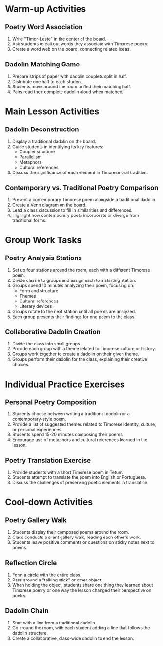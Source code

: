 # Warm-up Activities

## Poetry Word Association
1. Write "Timor-Leste" in the center of the board.
2. Ask students to call out words they associate with Timorese poetry.
3. Create a word web on the board, connecting related ideas.

## Dadolin Matching Game
1. Prepare strips of paper with dadolin couplets split in half.
2. Distribute one half to each student.
3. Students move around the room to find their matching half.
4. Pairs read their complete dadolin aloud when matched.

# Main Lesson Activities

## Dadolin Deconstruction
1. Display a traditional dadolin on the board.
2. Guide students in identifying its key features:
   - Couplet structure
   - Parallelism
   - Metaphors
   - Cultural references
3. Discuss the significance of each element in Timorese oral tradition.

## Contemporary vs. Traditional Poetry Comparison
1. Present a contemporary Timorese poem alongside a traditional dadolin.
2. Create a Venn diagram on the board.
3. Lead a class discussion to fill in similarities and differences.
4. Highlight how contemporary poets incorporate or diverge from traditional forms.

# Group Work Tasks

## Poetry Analysis Stations
1. Set up four stations around the room, each with a different Timorese poem.
2. Divide class into groups and assign each to a starting station.
3. Groups spend 10 minutes analyzing their poem, focusing on:
   - Form and structure
   - Themes
   - Cultural references
   - Literary devices
4. Groups rotate to the next station until all poems are analyzed.
5. Each group presents their findings for one poem to the class.

## Collaborative Dadolin Creation
1. Divide the class into small groups.
2. Provide each group with a theme related to Timorese culture or history.
3. Groups work together to create a dadolin on their given theme.
4. Groups perform their dadolin for the class, explaining their creative choices.

# Individual Practice Exercises

## Personal Poetry Composition
1. Students choose between writing a traditional dadolin or a contemporary-style poem.
2. Provide a list of suggested themes related to Timorese identity, culture, or personal experiences.
3. Students spend 15-20 minutes composing their poems.
4. Encourage use of metaphors and cultural references learned in the lesson.

## Poetry Translation Exercise
1. Provide students with a short Timorese poem in Tetum.
2. Students attempt to translate the poem into English or Portuguese.
3. Discuss the challenges of preserving poetic elements in translation.

# Cool-down Activities

## Poetry Gallery Walk
1. Students display their composed poems around the room.
2. Class conducts a silent gallery walk, reading each other's work.
3. Students leave positive comments or questions on sticky notes next to poems.

## Reflection Circle
1. Form a circle with the entire class.
2. Pass around a "talking stick" or other object.
3. When holding the object, students share one thing they learned about Timorese poetry or one way the lesson changed their perspective on poetry.

## Dadolin Chain
1. Start with a line from a traditional dadolin.
2. Go around the room, with each student adding a line that follows the dadolin structure.
3. Create a collaborative, class-wide dadolin to end the lesson.